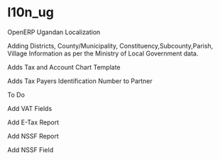 l10n_ug
===============

OpenERP Ugandan Localization

Adding Districts, County/Municipality, Constituency,Subcounty,Parish, Village Information as per the Ministry of Local Government data.

Adds Tax and Account Chart Template

Adds Tax Payers Identification Number to Partner


To Do

Add VAT Fields

Add E-Tax Report

Add NSSF Report

Add NSSF Field
